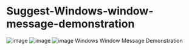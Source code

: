 # Suggest-Windows-window-message-demonstration
![image](https://img.shields.io/badge/Windows-tool-blue)
![image](https://img.shields.io/badge/Windows-vAlerian-gree)
![image](https://img.shields.io/badge/dev-cpp-gree)
Windows Window Message Demonstration
